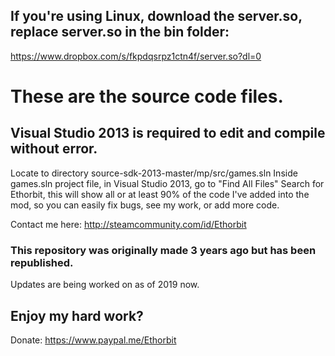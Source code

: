 ## If you're using Linux, download the server.so, replace server.so in the bin folder:
https://www.dropbox.com/s/fkpdqsrpz1ctn4f/server.so?dl=0

# These are the source code files.
## Visual Studio 2013 is required to edit and compile without error.
Locate to directory source-sdk-2013-master/mp/src/games.sln
Inside games.sln project file, in Visual Studio 2013, go to "Find All Files" Search for Ethorbit, this will show all or at least 90% of the code I've added into the mod, so you can easily fix bugs, see my work, or add more code.

Contact me here: http://steamcommunity.com/id/Ethorbit

### This repository was originally made 3 years ago but has been republished.
Updates are being worked on as of 2019 now.

## Enjoy my hard work?
Donate: https://www.paypal.me/Ethorbit


